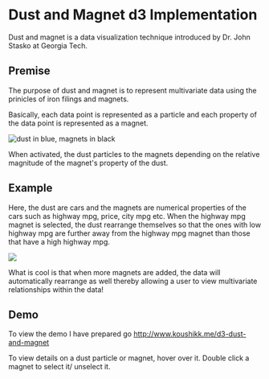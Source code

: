 # Dust and Magnet d3 Implementation #

Dust and magnet is a data visualization technique introduced by Dr. John Stasko at Georgia Tech. 

## Premise ##

The purpose of dust and magnet is to represent multivariate data using the prinicles of iron filings and magnets.

Basically, each data point is represented as a particle and each property of the data point is represented as a magnet.

![dust in blue, magnets in black](https://www.dropbox.com/s/myzbmvhres6pf71/Screenshot%202015-05-30%2015.01.11.png?dl=1)

When activated, the dust particles to the magnets depending on the relative magnitude of the magnet's property of the dust.

## Example ##

Here, the dust are cars and the magnets are numerical properties of the cars such as highway mpg, price, city mpg etc. When the
highway mpg magnet is selected, the dust rearrange themselves so that the ones with low highway mpg are further away from the 
highway mpg magnet than those that have a high highway mpg.

![](https://www.dropbox.com/s/z4w46cf3ct5qjp6/Screenshot%202015-05-30%2015.11.13.png?dl=1)

What is cool is that when more magnets are added, the data will automatically rearrange as well thereby allowing a user to view
multivariate relationships within the data!

## Demo ##

To view the demo I have prepared go http://www.koushikk.me/d3-dust-and-magnet

To view details on a dust particle or magnet, hover over it. Double click a magnet to select it/ unselect it.
